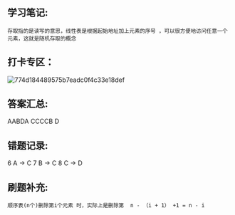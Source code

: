 
## 学习笔记:

```
存取指的是读写的意思，线性表是根据起始地址加上元素的序号 ，可以很方便地访问任意一个元素，这就是随机存取的概念
```



## 打卡专区：

![774d184489575b7eadc0f4c33e18def](https://user-images.githubusercontent.com/68007558/182551473-36c4712c-6583-4bf7-99e9-b3113d1be33e.jpg)

## 答案汇总: 
AABDA
CCCCB
D

## 错题记录:
6  A -> C
7 B -> C
8  C -> D


## 刷题补充:
```
顺序表(n个)删除第i个元素 时，实际上是删除第  n - （i + 1） +1 = n - i 
```
